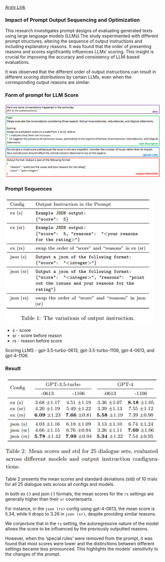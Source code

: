 [Arxiv Link](https://arxiv.org/pdf/2406.09972)

### Impact of Prompt Output Sequencing and Optimization

This research investigates prompt designs of evaluating generated texts using large language models (LLMs).The study experimented with different prompt structures, altering the sequence of output instructions and including explanatory reasons. It was found that the order of presenting reasons and scores significantly influences LLMs’ scoring. This insight is crucial for improving the accuracy and consistency of LLM-based
evaluations.

It was observed that the different order of output instructions can result in different scoring distributions by certain
LLMs, even when the corresponding output reasons are similar.

### Form of prompt for LLM Score

![](assets/01_01.png)

### Prompt Sequences

![](assets/01_02.png)

* s - score
* sr - score before reason
* rs - reason before score

Scoring LLMS - gpt-3.5-turbo-0613, gpt-3.5-turbo-1106, gpt-4-0613, and gpt-4-1106.

### Result

![](assets/01_03.png)

Table 2 presents the mean scores and standard deviations (std) of 10 trials for all 25 dialogue sets across all configs and models.

In both ex (·) and json (·) formats, the mean scores for the `rs` settings are generally higher than their `sr` counterparts.

For instance, in the `json (rs)` config using gpt-4-0613, the mean score is 5.34, while it drops to 3.26 in `json (sr)`, despite providing similar reasons.

We conjecture that in the `rs` setting, the autoregressive nature of the model allows the score to be influenced by the  previously outputted reasons.

However, when the ‘special rules’ were removed from the prompt, it was found that most scores were lower and the distinctions between
different settings became less pronounced. This highlights the models’ sensitivity to the changes of the prompt.
